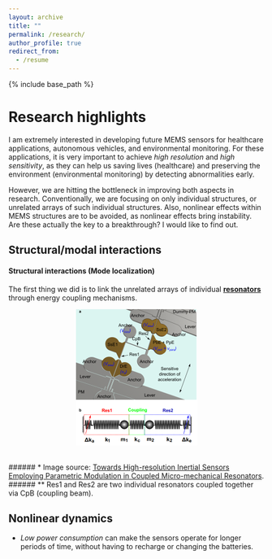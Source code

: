 ```yaml
---
layout: archive
title: ""
permalink: /research/
author_profile: true
redirect_from:
  - /resume
---
```


{% include base_path %}

Research highlights
======

I am extremely interested in developing future MEMS sensors for healthcare applications, autonomous vehicles, and environmental monitoring. For these applications, it is very important to achieve <i>high resolution</i> and <i>high sensitivity</i>, as they can help us saving lives (healthcare) and preserving the environment (environmental monitoring) by detecting abnormalities early.

However, we are hitting the bottleneck in improving both aspects in research. Conventionally, we are focusing on only individual structures, or unrelated arrays of such individual structures. Also, nonlinear effects within MEMS structures are to be avoided, as nonlinear effects bring instability. Are these actually the key to a breakthrough? I would like to find out.

## Structural/modal interactions

#### Structural interactions (Mode localization)

The first thing we did is to link the unrelated arrays of individual <a href="https://en.wikipedia.org/wiki/Resonator"><b>resonators</b></a> through energy coupling mechanisms.
<p align="center">
<img src="/images/CoupledResonators.png" height="268" width="239">  
</p>
<br>
###### * Image source: <a href="https://journals.aps.org/prapplied/abstract/10.1103/PhysRevApplied.12.044005"> Towards High-resolution Inertial Sensors Employing Parametric Modulation in Coupled Micro-mechanical Resonators</a>.
###### ** Res1 and Res2 are two individual resonators coupled together via CpB (coupling beam).



## Nonlinear dynamics


* <i>Low power consumption</i> can make the sensors operate for longer periods of time, without having to recharge or changing the batteries.
